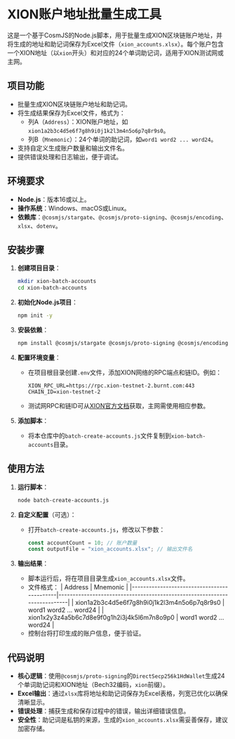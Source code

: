 # XION账户地址批量生成工具

这是一个基于CosmJS的Node.js脚本，用于批量生成XION区块链账户地址，并将生成的地址和助记词保存为Excel文件（`xion_accounts.xlsx`）。每个账户包含一个XION地址（以`xion`开头）和对应的24个单词助记词，适用于XION测试网或主网。

## 项目功能
- 批量生成XION区块链账户地址和助记词。
- 将生成结果保存为Excel文件，格式为：
  - 列A（`Address`）：XION账户地址，如`xion1a2b3c4d5e6f7g8h9i0j1k2l3m4n5o6p7q8r9s0`。
  - 列B（`Mnemonic`）：24个单词的助记词，如`word1 word2 ... word24`。
- 支持自定义生成账户数量和输出文件名。
- 提供错误处理和日志输出，便于调试。

## 环境要求
- **Node.js**：版本16或以上。
- **操作系统**：Windows、macOS或Linux。
- **依赖库**：`@cosmjs/stargate`、`@cosmjs/proto-signing`、`@cosmjs/encoding`、`xlsx`、`dotenv`。

## 安装步骤
1. **创建项目目录**：
   ```bash
   mkdir xion-batch-accounts
   cd xion-batch-accounts
   ```

2. **初始化Node.js项目**：
   ```bash
   npm init -y
   ```

3. **安装依赖**：
   ```bash
   npm install @cosmjs/stargate @cosmjs/proto-signing @cosmjs/encoding dotenv xlsx
   ```

4. **配置环境变量**：
   - 在项目根目录创建`.env`文件，添加XION网络的RPC端点和链ID。例如：
     ```env
     XION_RPC_URL=https://rpc.xion-testnet-2.burnt.com:443
     CHAIN_ID=xion-testnet-2
     ```
   - 测试网RPC和链ID可从[XION官方文档](https://docs.burnt.com/)获取，主网需使用相应参数。

5. **添加脚本**：
   - 将本仓库中的`batch-create-accounts.js`文件复制到`xion-batch-accounts`目录。

## 使用方法
1. **运行脚本**：
   ```bash
   node batch-create-accounts.js
   ```

2. **自定义配置**（可选）：
   - 打开`batch-create-accounts.js`，修改以下参数：
     ```javascript
     const accountCount = 10; // 账户数量
     const outputFile = "xion_accounts.xlsx"; // 输出文件名
     ```

3. **输出结果**：
   - 脚本运行后，将在项目目录生成`xion_accounts.xlsx`文件。
   - 文件格式：
     | Address                                    | Mnemonic                                                                 |
     |--------------------------------------------|--------------------------------------------------------------------------|
     | xion1a2b3c4d5e6f7g8h9i0j1k2l3m4n5o6p7q8r9s0 | word1 word2 ... word24                                             |
     | xion1x2y3z4a5b6c7d8e9f0g1h2i3j4k5l6m7n8o9p0 | word1 word2 ... word24                                             |
   - 控制台将打印生成的账户信息，便于验证。

## 代码说明
- **核心逻辑**：使用`@cosmjs/proto-signing`的`DirectSecp256k1HdWallet`生成24个单词助记词和XION地址（Bech32编码，`xion`前缀）。
- **Excel输出**：通过`xlsx`库将地址和助记词保存为Excel表格，列宽已优化以确保清晰显示。
- **错误处理**：捕获生成和保存过程中的错误，输出详细错误信息。
- **安全性**：助记词是私钥的来源，生成的`xion_accounts.xlsx`需妥善保存，建议加密存储。

